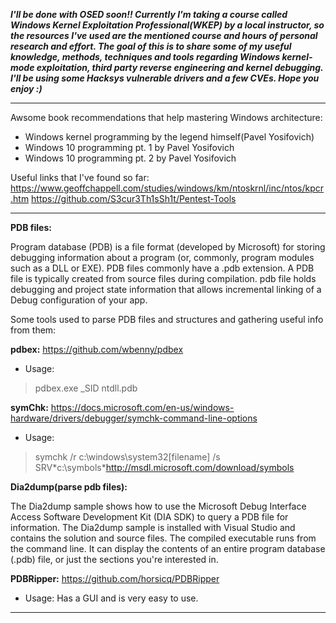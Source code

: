 ***I'll be done with OSED soon!! Currently I'm taking a course called Windows Kernel Exploitation Professional(WKEP) by a local instructor, so the resources I've used are the mentioned course and hours of personal research and effort. The goal of this is to share some of my useful knowledge, methods, techniques and tools regarding Windows kernel-mode exploitation, third party reverse engineering and kernel debugging. I'll be using some Hacksys vulnerable drivers and a few CVEs. Hope you enjoy :)***

_________________________________________________________________________________________________________________________________________________________________________
Awsome book recommendations that help mastering Windows architecture: 
- Windows kernel programming by the legend himself(Pavel Yosifovich)
- Windows 10 programming pt. 1 by Pavel Yosifovich
- Windows 10 programming pt. 2 by Pavel Yosifovich

Useful links that I've found so far:
https://www.geoffchappell.com/studies/windows/km/ntoskrnl/inc/ntos/kpcr.htm
https://github.com/S3cur3Th1sSh1t/Pentest-Tools
_________________________________________________________________________________________________________________________________________________________________________
**PDB files:** 

Program database (PDB) is a file format (developed by Microsoft) for storing debugging information about a program (or, commonly, program modules such as a DLL or EXE). PDB files commonly have a .pdb extension. A PDB file is typically created from source files during compilation. pdb file holds debugging and project state information that allows incremental linking of a Debug configuration of your app. 

Some tools used to parse PDB files and structures and gathering useful info from them: 

**pdbex:** https://github.com/wbenny/pdbex

- Usage: 
>pdbex.exe _SID ntdll.pdb

**symChk:** https://docs.microsoft.com/en-us/windows-hardware/drivers/debugger/symchk-command-line-options
- Usage: 
>symchk /r c:\windows\system32\[filename] /s SRV*c:\symbols\*http://msdl.microsoft.com/download/symbols

**Dia2dump(parse pdb files):** 

The Dia2dump sample shows how to use the Microsoft Debug Interface Access Software Development Kit (DIA SDK) to query a PDB file for information. The Dia2dump sample is installed with Visual Studio and contains the solution and source files. The compiled executable runs from the command line. It can display the contents of an entire program database (.pdb) file, or just the sections you're interested in.

**PDBRipper:** https://github.com/horsicq/PDBRipper

- Usage: Has a GUI and is very easy to use.
_____________________________________


